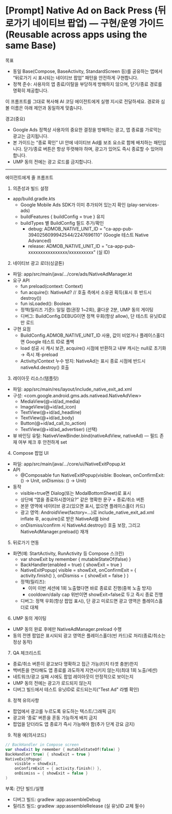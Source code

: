 # [Prompt] Native Ad on Back Press (뒤로가기 네이티브 팝업) — 구현/운영 가이드 (Reusable across apps using the same Base)

목표
- 동일 Base(Compose, BaseActivity, StandardScreen 등)를 공유하는 앱에서 “뒤로가기 시 표시되는 네이티브 팝업” 패턴을 안전하게 구현합니다.
- 정책 준수: 사용자의 앱 종료/이탈을 부당하게 방해하지 않으며, 닫기/종료 경로를 명확히 제공합니다.

이 프롬프트를 그대로 복사해 AI 코딩 에이전트에게 실행 지시로 전달하세요. 경로와 심볼 이름은 아래 제안과 동일하게 맞춥니다.

경고(중요)
- Google Ads 정책상 사용자의 중요한 결정을 방해하는 광고, 앱 종료를 가로막는 광고는 금지됩니다.
- 본 가이드는 “종료 확인” UI 안에 네이티브 Ad를 보조 요소로 함께 배치하는 패턴입니다. 닫기/종료 버튼은 항상 뚜렷해야 하며, 광고가 있어도 즉시 종료할 수 있어야 합니다.
- UMP 동의 전에는 광고 로드를 금지합니다.

---

에이전트에게 줄 프롬프트

1) 의존성과 빌드 설정
- app/build.gradle.kts
  - Google Mobile Ads SDK가 이미 추가되어 있는지 확인 (play-services-ads)
  - buildFeatures { buildConfig = true } 유지
  - buildTypes 별 BuildConfig 필드 추가/확인
    - debug: ADMOB_NATIVE_UNIT_ID = "ca-app-pub-3940256099942544/2247696110" (Google 테스트 Native Advanced)
    - release: ADMOB_NATIVE_UNIT_ID = "ca-app-pub-xxxxxxxxxxxxxxxx/xxxxxxxxxx" (실 ID)

2) 네이티브 광고 로더(싱글톤)
- 파일: app/src/main/java/.../core/ads/NativeAdManager.kt
- 요구 API
  - fun preload(context: Context)
  - fun acquire(): NativeAd?  // 호출 측에서 소유권 획득(표시 후 반드시 destroy())
  - fun isLoaded(): Boolean
  - 정책(릴리즈 기준): 일일 캡(권장 1~2회), 쿨다운 2분, UMP 동의 게이팅
  - 디버그: BuildConfig.DEBUG이면 정책 우회(항상 allow), 단 테스트 유닛ID로만 로드
- 구현 요점
  - BuildConfig.ADMOB_NATIVE_UNIT_ID 사용, 값이 비었거나 플레이스홀더면 Google 테스트 ID로 폴백
  - load 성공 시 캐시 보관, acquire() 시점에 반환하고 내부 캐시는 null로 초기화 → 즉시 재-preload
  - Activity/Context 누수 방지: NativeAd는 표시 종료 시점에 반드시 nativeAd.destroy() 호출

3) 레이아웃 리소스(템플릿)
- 파일: app/src/main/res/layout/include_native_exit_ad.xml
- 구성: <com.google.android.gms.ads.nativead.NativeAdView>
  - MediaView(@+id/ad_media)
  - ImageView(@+id/ad_icon)
  - TextView(@+id/ad_headline)
  - TextView(@+id/ad_body)
  - Button(@+id/ad_call_to_action)
  - TextView(@+id/ad_advertiser) (선택)
- 뷰 바인딩 유틸: NativeViewBinder.bind(nativeAdView, nativeAd) — 필드 존재 여부 체크 후 안전하게 set

4) Compose 팝업 UI
- 파일: app/src/main/java/.../core/ui/NativeExitPopup.kt
- API
  - @Composable fun NativeExitPopup(visible: Boolean, onConfirmExit: () -> Unit, onDismiss: () -> Unit)
- 동작
  - visible=true면 Dialog(또는 ModalBottomSheet)로 표시
  - 상단에 “앱을 종료하시겠어요?” 같은 명확한 문구 + 종료/취소 버튼
  - 본문 영역에 네이티브 광고(있으면 표시, 없으면 플레이스홀더 카드)
  - 광고 영역: AndroidView(factory=...)로 include_native_exit_ad.xml inflate 후, acquire()로 받은 NativeAd를 bind
  - onDismiss/confirm 시 NativeAd.destroy() 호출 보장, 그리고 NativeAdManager.preload() 재개

5) 뒤로가기 연동
- 화면(예: StartActivity, RunActivity 등 Compose 스크린)
  - var showExit by remember { mutableStateOf(false) }
  - BackHandler(enabled = true) { showExit = true }
  - NativeExitPopup(
      visible = showExit,
      onConfirmExit = { activity.finish() },
      onDismiss = { showExit = false }
    )
  - 정책(릴리즈):
    - 이미 이번 세션에 1회 노출했다면 바로 종료로 진행(중복 노출 방지)
    - cooldown/daily cap 위반이면 showExit=false로 두고 즉시 종료 진행
  - 디버그: 정책 우회(항상 팝업 표시), 단 광고 미로드면 광고 영역은 플레이스홀더로 대체

6) UMP 동의 게이팅
- UMP 동의 완료 후에만 NativeAdManager.preload 수행
- 동의 전엔 팝업은 표시되되 광고 영역은 플레이스홀더(빈 카드)로 처리(종료/취소는 정상 동작)

7) QA 체크리스트
- 종료/취소 버튼이 광고보다 명확하고 접근 가능(터치 타겟 충분)한지
- 백버튼을 연타해도 앱 종료를 과도하게 지연시키지 않는지(최대 1회 노출/세션)
- 네트워크/광고 실패 시에도 팝업 레이아웃이 안정적으로 보이는지
- UMP 동의 전에는 광고가 로드되지 않는지
- 디버그 빌드에서 테스트 유닛ID로 로드되는지("Test Ad" 라벨 확인)

8) 정책 유의사항
- 팝업에서 광고를 누르도록 유도하는 텍스트/그래픽 금지
- 광고와 ‘종료’ 버튼을 혼동 가능하게 배치 금지
- 팝업을 닫더라도 앱 종료가 즉시 가능해야 함(추가 단계 강요 금지)

9) 적용 예(의사코드)
```kotlin
// BackHandler in Compose screen
var showExit by remember { mutableStateOf(false) }
BackHandler(true) { showExit = true }
NativeExitPopup(
    visible = showExit,
    onConfirmExit = { activity.finish() },
    onDismiss = { showExit = false }
)
```

부록: 간단 빌드/실행
- 디버그 빌드: gradlew :app:assembleDebug
- 릴리즈 빌드: gradlew :app:assembleRelease (실 유닛ID 교체 필수)

